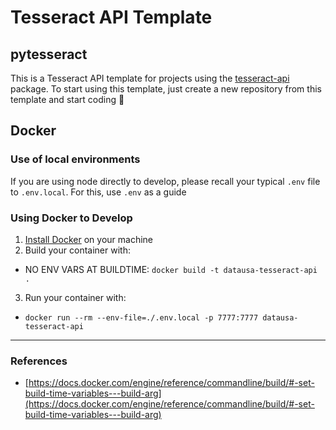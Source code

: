 # Tesseract API Template

## pytesseract

This is a Tesseract API template for projects using the [tesseract-api](https://github.com/tesseract-olap/tesseract) package. To start using this template, just create a new repository from this template and start coding 🎉

## Docker

### Use of local environments

If you are using node directly to develop, please recall your typical `.env` file to `.env.local`. For this, use `.env` as a guide

### Using Docker to Develop

1. [Install Docker](https://docs.docker.com/engine/install/) on your machine
2. Build your container with:
  - NO ENV VARS AT BUILDTIME: `docker build -t datausa-tesseract-api .`
3. Run your container with:
  - `docker run --rm --env-file=./.env.local -p 7777:7777 datausa-tesseract-api`

---
### References
- [https://docs.docker.com/engine/reference/commandline/build/#-set-build-time-variables---build-arg](https://docs.docker.com/engine/reference/commandline/build/#-set-build-time-variables---build-arg)
